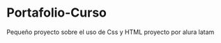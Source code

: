 ﻿# Portafolio-Curso

 <p>Pequeño proyecto sobre el uso de Css y HTML 
  proyecto por alura latam
 </p>
